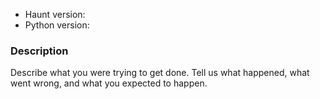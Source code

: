 * Haunt version:
* Python version:

### Description

Describe what you were trying to get done.
Tell us what happened, what went wrong, and what you expected to happen.
